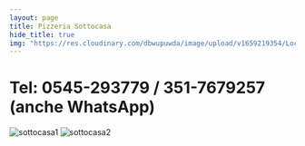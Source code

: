 ```yaml
---
layout: page
title: Pizzeria Sottocasa
hide_title: true
img: "https://res.cloudinary.com/dbwupuwda/image/upload/v1659219354/Locali/sottocasa.png"
---
```


# Tel: 0545-293779 / 351-7679257 (anche WhatsApp)

![sottocasa1](https://res.cloudinary.com/dbwupuwda/image/upload/q_20/v1661536575/Menu/sottocasa2_iu53ic.jpg)
![sottocasa2](https://res.cloudinary.com/dbwupuwda/image/upload/q_20/v1661536575/Menu/sottocasa3_hdzhp2.jpg)



